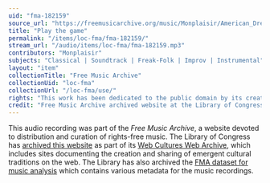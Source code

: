 ```yaml
---
uid: "fma-182159"
source_url: "https://freemusicarchive.org/music/Monplaisir/American_Dreams_Soundtrack/Monplaisir_-_American_Dreams_Original_Soundtrack_-_14_Play_the_game"
title: "Play the game"
permalink: "/items/loc-fma/fma-182159/"
stream_url: "/audio/items/loc-fma/fma-182159.mp3"
contributors: "Monplaisir"
subjects: "Classical | Soundtrack | Freak-Folk | Improv | Instrumental"
layout: "item"
collectionTitle: "Free Music Archive"
collectionUid: "loc-fma"
collectionUrl: "/loc-fma/use/"
rights: "This work has been dedicated to the public domain by its creator, thus is free to use and reuse without restriction. You can copy, modify, distribute and perform the work, even for commercial purposes, all without asking permission. Attribution is recommended but not required."
credit: "Free Music Archive archived website at the Library of Congress, Web Archives Division."
---
```


This audio recording was part of the _Free Music Archive_, a website devoted to distribution and curation of rights-free music. The Library of Congress has [archived this website](https://www.loc.gov/item/lcwaN0026492/) as part of its [Web Cultures Web Archive](https://www.loc.gov/collections/web-cultures-web-archive/about-this-collection/), which includes sites documenting the creation and sharing of emergent cultural traditions on the web. The Library has also archived the [FMA dataset for music analysis](https://catalog.loc.gov/vwebv/search?searchCode=LCCN&searchArg=2018655052&searchType=1&permalink=y) which contains various metadata for the music recordings.